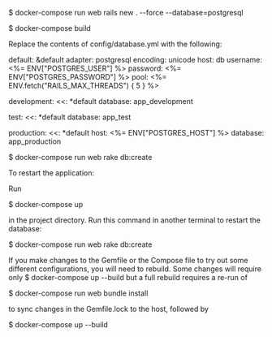 $ docker-compose run web rails new . --force --database=postgresql

$ docker-compose build

Replace the contents of config/database.yml with the following:

default: &default
  adapter: postgresql
  encoding: unicode
  host: db
  username: <%= ENV["POSTGRES_USER"] %>
  password: <%= ENV["POSTGRES_PASSWORD"] %>
  pool: <%= ENV.fetch("RAILS_MAX_THREADS") { 5 } %>

development:
  <<: *default
  database: app_development

test:
  <<: *default
  database: app_test

production:
  <<: *default 
  host: <%= ENV["POSTGRES_HOST"] %>
  database: app_production


$ docker-compose run web rake db:create


To restart the application:

Run 

$ docker-compose up 

in the project directory.
Run this command in another terminal to restart the database: 

$ docker-compose run web rake db:create

If you make changes to the Gemfile or the Compose file to try out some different configurations, you will need to rebuild. Some changes will require only 
$ docker-compose up --build
but a full rebuild requires a re-run of 

$ docker-compose run web bundle install 

to sync changes in the Gemfile.lock to the host, followed by 

$ docker-compose up --build